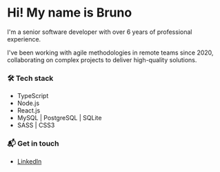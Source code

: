 # Hi! My name is Bruno
I'm a senior software developer with over 6 years of professional experience. 

I've been working with agile methodologies in remote teams since 2020, collaborating on complex projects to deliver high-quality solutions. 

### 🛠️ Tech stack
* TypeScript
* Node.js
* React.js
* MySQL | PostgreSQL | SQLite
* SASS | CSS3

### 📬 Get in touch 
* [LinkedIn](https://www.linkedin.com/in/bruno-refosco) 

<!--
**brefosco/brefosco** is a ✨ _special_ ✨ repository because its `README.md` (this file) appears on your GitHub profile.

Here are some ideas to get you started:

- 🔭 I’m currently working on ...
- 🌱 I’m currently learning ...
- 👯 I’m looking to collaborate on ...
- 🤔 I’m looking for help with ...
- 💬 Ask me about ...
- 📫 How to reach me: ...
- 😄 Pronouns: ...
- ⚡ Fun fact: ...
-->
